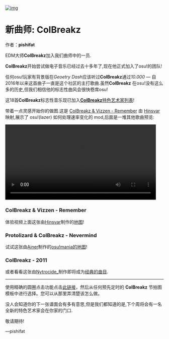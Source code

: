 <a href="https://osu.ppy.sh/home/news/2023-10-15-new-featured-artist-colbreakz">
    <img src="https://i.ppy.sh/e3296310a03bb9cdcbeacfc483e6768ed1fb264c/68747470733a2f2f6173736574732e7070792e73682f617274697374732f3338342f6865616465722e6a7067" alt="img">
</a>

# 新曲师: ColBreakz

作者：**pishifat**

EDM大师**ColBreakz**加入我们曲师中的一员.

**ColBreakz**开始尝试做电子音乐已经过去十多年了,现在他正式加入了osu!的团队!

任何osu!玩家有背景版在*Geoetry Dash*应该听过**ColBreakz**通过*10.000* — 自2016年以来这首曲子一直是这个社区的主打歌曲.虽然**ColBreakz** 在osu!没有这么多的历史,但我们相信他的标志性曲风会很快卷席osu!

这18首**ColBreakz**标志性音乐现已加入[**ColBreakz**特色艺术家列表](https://osu.ppy.sh/beatmaps/artists/384)!

带着一点灵感开始你的做图.这是 [ColBreakz & Vizzen - Remember](https://osu.ppy.sh/beatmapsets/2052201) 由 [Hinsvar](https://osu.ppy.sh/users/1249323) 映射,展示了 osu!(lazer) 如何处理速率变化的 mod,后面是一堆其他歌曲预览:

<video width="95%" controls="" style="box-sizing: border-box; display: inline-block; vertical-align: baseline; max-width: 100%;" src="https://assets.ppy.sh/artists/384/release_showcase.mp4?1"></video>

### ColBreakz & Vizzen - Remember

体验视频上面这张由[Hinsvar](https://osu.ppy.sh/users/1249323)制作的[地图](https://osu.ppy.sh/beatmapsets/2052201)!

<audio><source src="https://assets.ppy.sh/artists/384/Remember/ColBreakz%20_%20Vizzen%20-%20Remember.mp3" type="audio/mpeg">Your browser does not support the audio element.</audio>

### Protolizard & ColBreakz - Nevermind

试试这张由[Ainer](https://osu.ppy.sh/users/13371424)制作的[osu!mania的地图](https://osu.ppy.sh/beatmapsets/2072833)!

<audio><source src="https://assets.ppy.sh/artists/384/Nevermind/Protolizard%20_%20ColBreakz%20-%20Nevermind.mp3" type="audio/mpeg">Your browser does not support the audio element.</audio>

### ColBreakz - 2011

或者看看这张由[Nytrocide_](https://osu.ppy.sh/users/11327918)制作即将成为[经典的曲目](https://osu.ppy.sh/beatmapsets/2074103#osu/4341425).

<audio><source src="https://assets.ppy.sh/artists/384/2011/ColBreakz%20-%202011.mp3" type="audio/mpeg">Your browser does not support the audio element.</audio>

------

使用精确的圆圈点击功能点击[此链接](https://osu.ppy.sh/beatmaps/artists/384)，然后从任何预先定时的 **ColBreakz** 节拍图模板中进行选择。您可以从那里弄清楚该怎么做。

没人会知道你的下一张谱面会有多有意思,但是我们都知道的是,下个周将会有一名全新的特色艺术家会在你家的门口.

敬请期待!

—pishifat